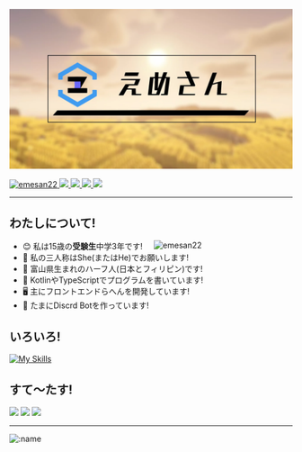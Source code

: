 [![![emesan](./img/backimg.png)](./img/backiamg.webp)](https://github.com/emesan22/emesan22/)
<p align="left">
  <a href="https://github.com/emesan22/emesan22/">
    <img src="https://komarev.com/ghpvc/?username=emesan22" alt="emesan22" />
  </a>
  <a href="https://x.com/emsn_ck">
    <img height="20" src="https://img.shields.io/twitter/follow/emsn_ck?style=flat&logo=X&color=%23fff" />
  </a>
  <a href="https://github.com/emesan22">
    <img height="20" src="https://img.shields.io/github/followers/emesan22?label=follow&logo=github&style=flat" />
  </a>
  <a href="https://www.reddit.com/user/emesan22">
    <img height="20" src="https://img.shields.io/reddit/user-karma/combined/emesan22?label=Reddit&logo=reddit&style=flat" />
  </a>
  <a href="https://ja.stackoverflow.com/users/58285/emesan">
    <img height="20" src="https://img.shields.io/stackexchange/stackoverflow/r/22785627?label=StackOverflow&logo=stack-overflow&style=flat" />
  </a>
</p>
<hr>

## わたしについて!
<p><img align="right" width="49%" src="https://github-readme-stats-self-three-47.vercel.app/api?username=emesan22&count_private=true&show_icons=true&theme=github_white" alt="emesan22" /></p>

- 😊 私は15歳の**受験生**中学3年です!
- 💬 私の三人称はShe(またはHe)でお願いします!
- 🗾 富山県生まれのハーフ人(日本とフィリピン)です!
- 📃 KotlinやTypeScriptでプログラムを書いています!
- 🖥️ 主にフロントエンドらへんを開発しています!
- 🤖 たまにDiscrd Botを作っています!
## いろいろ!
[![My Skills](https://skillicons.dev/icons?i=html,css,js,ts,nodejs,react,nextjs,materialui,tailwind,kotlin,java,gradle,git,github,discord,bots,bash,vscode,idea,vercel,misskey,cloudflare)](https://skillicons.dev)
## すて～たす!
![](http://github-profile-summary-cards.vercel.app/api/cards/stats?username=emesan22)
 ![](http://github-profile-summary-cards.vercel.app/api/cards/most-commit-language?username=emesan22&theme=default)
 ![](http://github-profile-summary-cards.vercel.app/api/cards/profile-details?username=emesan22) 
<hr>

 ![:name](https://moe-counter.glitch.me/get/@emesan22?theme=moebooru)
